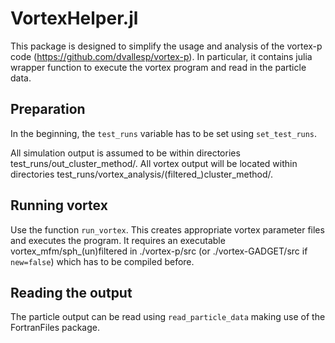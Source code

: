 # VortexHelper.jl

This package is designed to simplify the usage and analysis of the vortex-p code (https://github.com/dvallesp/vortex-p).
In particular, it contains julia wrapper function to execute the vortex program and read in the particle data.

## Preparation

In the beginning, the `test_runs` variable has to be set using `set_test_runs`.

All simulation output is assumed to be within directories test_runs/out_cluster_method/.
All vortex output will be located within directories test_runs/vortex_analysis/(filtered_)cluster_method/.

## Running vortex

Use the function `run_vortex`. This creates appropriate vortex parameter files and executes the program.
It requires an executable vortex_mfm/sph_(un)filtered in ./vortex-p/src (or ./vortex-GADGET/src if `new=false`) which has to be compiled before.

## Reading the output

The particle output can be read using `read_particle_data` making use of the FortranFiles package.
